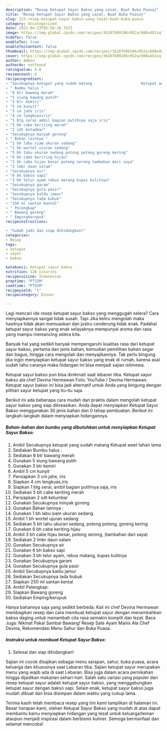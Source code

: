 ```yaml
---
description: "Resep Ketupat Sayur Bakso yang Lezat, Buat Buka Puasa}"
title: "Resep Ketupat Sayur Bakso yang Lezat, Buat Buka Puasa}"
slug: 123-resep-ketupat-sayur-bakso-yang-lezat-buat-buka-puasa
category: Uncategorized
date: 2022-04-23T05:56:16.747Z
image: https://img-global.cpcdn.com/recipes/36207b99186c052a/680x482cq70/ketupat-sayur-bakso-foto-resep-utama.jpg
hideToc: false
enableToc: true
enableTocContent: false
thumbnail: https://img-global.cpcdn.com/recipes/36207b99186c052a/680x482cq70/ketupat-sayur-bakso-foto-resep-utama.jpg
cover: https://img-global.cpcdn.com/recipes/36207b99186c052a/680x482cq70/ketupat-sayur-bakso-foto-resep-utama.jpg
author: Admin
authorAv: notfound
ratingvalue: 4.8
reviewcount: 6
recipeingredient:
- "Secukupnya ketupat yang sudah matang                      Ketupat awet tahan lama"
- " Bumbu halus "
- "8 btr bawang merah"
- "5 siung bawang putih"
- "3 btr kemiri"
- "5 cm kunyit"
- "3 cm jahe iris"
- "4 cm lengkuasiris"
- "1 btg serai ambil bagian putihnya saja iris"
- "5 bh cabe keriting merah"
- "2 sdt ketumbar"
- "Secukupnya minyak goreng"
- " Bahan lainnya "
- "1 bh labu siam ukuran sedang"
- "1 bh wortel ujuran sedang"
- "5 bh tahu ukuran sedang potong potong goreng kering"
- "6 bh cabe keriting hijau"
- "3 bh cabe hijau besar potong serong tambahan dari saya"
- "2 lmbr daun salam"
- "Secukupnya air"
- "6 bh bakso sapi"
- "3 bh telur ayam rebus matang kupas kulitnya"
- "Secukupnya garam"
- "Secukupnya gula pasir"
- "Secukupnya kaldu jamur"
- "Secukupnya lada bubuk"
- "250 ml santan kental"
- " Pelengkap"
- " Bawang goreng"
- " Empingkerupuk"
recipeinstructions:

- "Sudah jadi dan siap dihidangkan!"
categories:
- Resep
tags:
- ketupat
- sayur
- bakso

katakunci: ketupat sayur bakso 
nutrition: 120 calories
recipecuisine: Indonesian
preptime: "PT32M"
cooktime: "PT55M"
recipeyield: "1"
recipecategory: Dinner

---
```



Lagi mencari ide resep ketupat sayur bakso yang menggugah selera? Cara menyiapkannya sangat tidak susah. Tapi Jika keliru mengolah maka hasilnya tidak akan memuaskan dan justru cenderung tidak enak. Padahal ketupat sayur bakso yang enak selayaknya mempunyai aroma dan rasa yang mampu memancing selera kita.


Banyak hal yang sedikit banyak mempengaruhi kualitas rasa dari ketupat sayur bakso, pertama dari jenis bahan, kemudian pemilihan bahan segar dan bagus, hingga cara mengolah dan menyajikannya. Tak perlu bingung jika ingin menyiapkan ketupat sayur bakso yang enak di rumah, karena asal sudah tahu caranya maka hidangan ini bisa menjadi sajian istimewa.

Ketupat sayur bakso pun bisa dinikmati saat lebaran tiba. Ketupat sayur bakso ala chef Devina Hermawan Foto: YouTube / Devina Hermawan. Ketupat sayur bakso ini bisa jadi alternatif untuk Anda yang bingung dengan pilihan sayur ketupat yang itu-itu saja.


Berikut ini ada beberapa cara mudah dan praktis dalam mengolah ketupat sayur bakso yang siap dikreasikan. Anda dapat menyiapkan Ketupat Sayur Bakso menggunakan 30 jenis bahan dan 0 tahap pembuatan. Berikut ini langkah-langkah dalam menyiapkan hidangannya.

<!--inarticleads1-->

##### Bahan-bahan dan bumbu yang dibutuhkan untuk menyiapkan Ketupat Sayur Bakso:

1. Ambil Secukupnya ketupat yang sudah matang                      Ketupat awet tahan lama
1. Sediakan  Bumbu halus :
1. Sediakan 8 btr bawang merah
1. Gunakan 5 siung bawang putih
1. Gunakan 3 btr kemiri
1. Ambil 5 cm kunyit
1. Persiapkan 3 cm jahe, iris
1. Siapkan 4 cm lengkuas,iris
1. Siapkan 1 btg serai, ambil bagian putihnya saja, iris
1. Sediakan 5 bh cabe keriting merah
1. Persiapkan 2 sdt ketumbar
1. Gunakan Secukupnya minyak goreng
1. Gunakan  Bahan lainnya :
1. Gunakan 1 bh labu siam ukuran sedang
1. Ambil 1 bh wortel ujuran sedang
1. Sediakan 5 bh tahu ukuran sedang, potong potong, goreng kering
1. Gunakan 6 bh cabe keriting hijau
1. Ambil 3 bh cabe hijau besar, potong serong, (tambahan dari saya)
1. Sediakan 2 lmbr daun salam
1. Gunakan Secukupnya air
1. Gunakan 6 bh bakso sapi
1. Gunakan 3 bh telur ayam, rebus matang, kupas kulitnya
1. Gunakan Secukupnya garam
1. Gunakan Secukupnya gula pasir
1. Ambil Secukupnya kaldu jamur
1. Sediakan Secukupnya lada bubuk
1. Siapkan 250 ml santan kental
1. Ambil  Pelengkap:
1. Siapkan  Bawang goreng
1. Sediakan  Emping/kerupuk


Hanya bahannya saja yang sedikit berbeda. Kali ini chef Devina Hermawan membagikan resep dan cara membuat ketupat sayur dengan menambahkan bakso daging untuk menambah cita rasa semakin komplit dan lezat. Baca Juga: Nikmat Pakai Sambal Bawang! Resep Sate Ayam Manis Ala Chef Devina, Rekomendasi Menu Sahur dan Buka Puasa. 

<!--inarticleads2-->

##### Instruksi untuk membuat Ketupat Sayur Bakso:


1. Selesai dan siap dihidangkan!

Sajian ini cocok disajikan sebagai menu sarapan, sahur, buka puasa, acara keluarga dan khususnya saat Lebaran tiba. Sajian ketupat sayur merupakan menu yang wajib ada di saat Lebaran. Bisa juga dalam acara pernikahan hingga dijadikan makanan sehari-hari. Salah satu variasi yang populer dari resep ketupat sayur adalah ketupat sayur bakso, yang menggabungkan ketupat sayur dengan bakso sapi. Selain enak, ketupat sayur bakso juga mudah dibuat dan bisa disimpan dalam waktu yang cukup lama. 

Terima kasih telah membaca resep yang tim kami tampilkan di halaman ini. Besar harapan kami, olahan Ketupat Sayur Bakso yang mudah di atas dapat membantu kamu menyiapkan hidangan yang lezat untuk keluarga/teman ataupun menjadi inspirasi dalam berbisnis kuliner. Semoga bermanfaat dan selamat mencoba!

